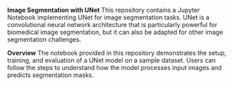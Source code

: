 **Image Segmentation with UNet**
This repository contains a Jupyter Notebook implementing UNet for image segmentation tasks. UNet is a convolutional neural network architecture that is particularly powerful for biomedical image segmentation, but it can also be adapted for other image segmentation challenges.

**Overview**
The notebook provided in this repository demonstrates the setup, training, and evaluation of a UNet model on a sample dataset. Users can follow the steps to understand how the model processes input images and predicts segmentation masks.
